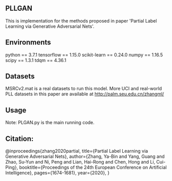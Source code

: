 ## PLLGAN

   This is implementation for the methods proposed in paper 'Partial Label Learning via Generative Adversarial Nets'.

            
## Environments

   python == 3.7.1
   tensorflow == 1.15.0
   scikit-learn == 0.24.0
   numpy == 1.16.5
   scipy == 1.3.1
   tdqm  == 4.36.1

## Datasets
 MSRCv2.mat is a real datasets to run this model.
 More UCI and real-world PLL datasets in this paper are available at http://palm.seu.edu.cn/zhangml/

## Usage
   Note: PLGAN.py is the main running code.
   
## Citation:

@inproceedings{zhang2020partial,
	title={Partial Label Learning via Generative Adversarial Nets},
	author={Zhang, Ya-Bin and Yang, Guang and Zhao, Su-Yun and Ni, Peng and Lian, Hai-Rong and Chen, Hong and Li, Cui-Ping},
	booktitle={Proceedings of the 24th European Conference on Artificial Intelligence},
	pages={1674-1681},
	year={2020},
}
